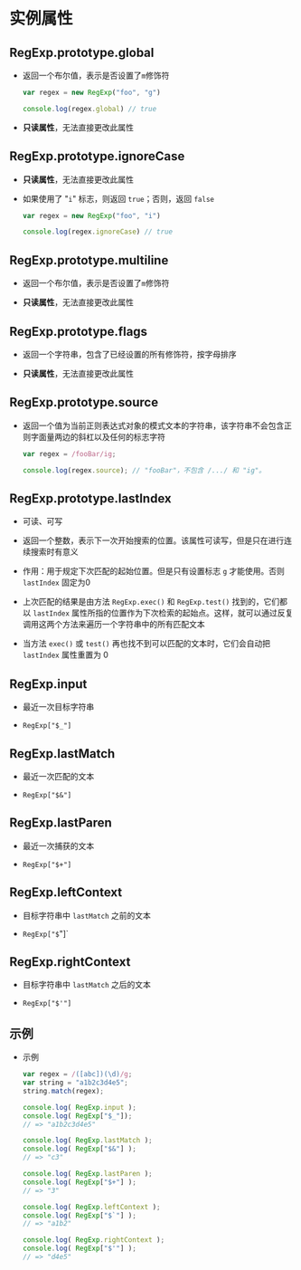 # 实例属性

## RegExp.prototype.global

  - 返回一个布尔值，表示是否设置了`m`修饰符

    ```javascript
    var regex = new RegExp("foo", "g")

    console.log(regex.global) // true
    ```

  - **只读属性**，无法直接更改此属性

## RegExp.prototype.ignoreCase

  - **只读属性**，无法直接更改此属性

  - 如果使用了 "`i`" 标志，则返回 `true`；否则，返回 `false`

    ```javascript
    var regex = new RegExp("foo", "i")

    console.log(regex.ignoreCase) // true
    ```

## RegExp.prototype.multiline

  - 返回一个布尔值，表示是否设置了`m`修饰符

  - **只读属性**，无法直接更改此属性

## RegExp.prototype.flags

  - 返回一个字符串，包含了已经设置的所有修饰符，按字母排序

  - **只读属性**，无法直接更改此属性

## RegExp.prototype.source

  - 返回一个值为当前正则表达式对象的模式文本的字符串，该字符串不会包含正则字面量两边的斜杠以及任何的标志字符

    ```javascript
    var regex = /fooBar/ig;

    console.log(regex.source); // "fooBar"，不包含 /.../ 和 "ig"。
    ```

## RegExp.prototype.lastIndex

  - 可读、可写

  - 返回一个整数，表示下一次开始搜索的位置。该属性可读写，但是只在进行连续搜索时有意义

  - 作用：用于规定下次匹配的起始位置。但是只有设置标志 `g` 才能使用。否则 `lastIndex` 固定为0

  - 上次匹配的结果是由方法 `RegExp.exec()` 和 `RegExp.test()` 找到的，它们都以 `lastIndex` 属性所指的位置作为下次检索的起始点。这样，就可以通过反复调用这两个方法来遍历一个字符串中的所有匹配文本

  - 当方法 `exec()` 或 `test()` 再也找不到可以匹配的文本时，它们会自动把 `lastIndex` 属性重置为 0

## RegExp.input

  - 最近一次目标字符串

  - `RegExp["$_"]`

## RegExp.lastMatch

  - 最近一次匹配的文本

  - `RegExp["$&"]`

## RegExp.lastParen

  - 最近一次捕获的文本

  - `RegExp["$+"]`

## RegExp.leftContext

  - 目标字符串中 `lastMatch` 之前的文本

  - `RegExp["$`"]\`

## RegExp.rightContext

  - 目标字符串中 `lastMatch` 之后的文本

  - `RegExp["$'"]`

## 示例

  - 示例

    ```javascript
    var regex = /([abc])(\d)/g;
    var string = "a1b2c3d4e5";
    string.match(regex);
    ```

    ```javascript
    console.log( RegExp.input );
    console.log( RegExp["$_"]);
    // => "a1b2c3d4e5"
    ```

    ```javascript
    console.log( RegExp.lastMatch );
    console.log( RegExp["$&"] );
    // => "c3"
    ```

    ```javascript
    console.log( RegExp.lastParen );
    console.log( RegExp["$+"] );
    // => "3"
    ```

    ```javascript
    console.log( RegExp.leftContext );
    console.log( RegExp["$`"] );
    // => "a1b2"
    ```

    ```javascript
    console.log( RegExp.rightContext );
    console.log( RegExp["$'"] );
    // => "d4e5"
    ```
